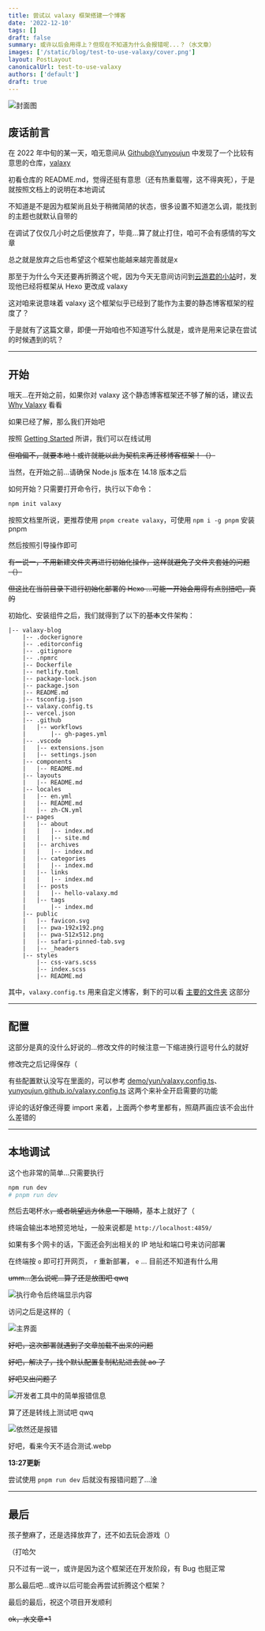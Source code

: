 ```yaml
---
title: 尝试以 valaxy 框架搭建一个博客
date: '2022-12-10'
tags: []
draft: false
summary: 或许以后会用得上？但现在不知道为什么会报错呢...？（水文章）
images: ['/static/blog/test-to-use-valaxy/cover.png']
layout: PostLayout
canonicalUrl: test-to-use-valaxy
authors: ['default']
draft: true
---
```


![封面图](/static/blog/test-to-use-valaxy/cover.png)

## 废话前言

在 2022 年中旬的某一天，咱无意间从 [Github@Yunyoujun](https://github.com/YunYouJun) 中发现了一个比较有意思的仓库，[valaxy](https://github.com/YunYouJun/valaxy)

初看仓库的 README.md，觉得还挺有意思（还有热重载喔，这不得爽死），于是就按照文档上的说明在本地调试

不知道是不是因为框架尚且处于稍微简陋的状态，很多设置不知道怎么调，能找到的主题也就默认自带的

在调试了仅仅几小时之后便放弃了，毕竟...算了就止打住，咱可不会有感情的写文章

总之就是放弃之后也希望这个框架也能越来越完善就是x

那至于为什么今天还要再折腾这个呢，因为今天无意间访问到[云游君的小站](https://www.yunyoujun.cn/)时，发现他已经将框架从 Hexo 更改成 valaxy

这对咱来说意味着 valaxy 这个框架似乎已经到了能作为主要的静态博客框架的程度了？

于是就有了这篇文章，即便一开始咱也不知道写什么就是，或许是用来记录在尝试的时候遇到的坑？

---

## 开始

哦天...在开始之前，如果你对 valaxy 这个静态博客框架还不够了解的话，建议去 [Why Valaxy](https://valaxy.site/guide/why) 看看

如果已经了解，那么我们开始吧

按照 [Getting Started](https://valaxy.site/guide/getting-started) 所讲，我们可以在线试用

~~但咱偏不，就要本地！或许就能以此为契机来再迁移博客框架！（）~~

当然，在开始之前...请确保 Node.js 版本在 14.18 版本之后

如何开始？只需要打开命令行，执行以下命令：

````sh
npm init valaxy
````

按照文档里所说，更推荐使用 `pnpm create valaxy`，可使用 `npm i -g pnpm` 安装 pnpm

然后按照引导操作即可

~~有一说一，不用新建文件夹再进行初始化操作，这样就避免了文件夹套娃的问题（）~~

~~但这比在当前目录下进行初始化部署的 Hexo ...可能一开始会用得有点别扭吧，真的~~

初始化、安装组件之后，我们就得到了以下的~~基本~~文件架构：

````
|-- valaxy-blog
    |-- .dockerignore
    |-- .editorconfig
    |-- .gitignore
    |-- .npmrc
    |-- Dockerfile
    |-- netlify.toml
    |-- package-lock.json
    |-- package.json
    |-- README.md
    |-- tsconfig.json
    |-- valaxy.config.ts
    |-- vercel.json
    |-- .github
    |   |-- workflows
    |       |-- gh-pages.yml
    |-- .vscode
    |   |-- extensions.json
    |   |-- settings.json
    |-- components
    |   |-- README.md
    |-- layouts
    |   |-- README.md
    |-- locales
    |   |-- en.yml
    |   |-- README.md
    |   |-- zh-CN.yml
    |-- pages
    |   |-- about
    |   |   |-- index.md
    |   |   |-- site.md
    |   |-- archives
    |   |   |-- index.md
    |   |-- categories
    |   |   |-- index.md
    |   |-- links
    |   |   |-- index.md
    |   |-- posts
    |   |   |-- hello-valaxy.md
    |   |-- tags
    |       |-- index.md
    |-- public
    |   |-- favicon.svg
    |   |-- pwa-192x192.png
    |   |-- pwa-512x512.png
    |   |-- safari-pinned-tab.svg
    |   |-- _headers
    |-- styles
        |-- css-vars.scss
        |-- index.scss
        |-- README.md
````

其中，`valaxy.config.ts` 用来自定义博客，剩下的可以看 [主要的文件夹](https://valaxy.site/guide/getting-started#%E4%B8%BB%E8%A6%81%E7%9A%84%E6%96%87%E4%BB%B6%E5%A4%B9) 这部分

---

## 配置

这部分是真的没什么好说的...修改文件的时候注意一下缩进换行逗号什么的就好

修改完之后记得保存（

有些配置默认没写在里面的，可以参考 [demo/yun/valaxy.config.ts](https://github.com/YunYouJun/valaxy/blob/main/demo/yun/valaxy.config.ts)、[yunyoujun.github.io/valaxy.config.ts](https://github.com/YunYouJun/yunyoujun.github.io/blob/valaxy/valaxy.config.ts) 这两个来补全开启需要的功能

评论的话好像还得要 import 来着，上面两个参考里都有，照葫芦画应该不会出什么差错的

---

## 本地调试

这个也非常的简单...只需要执行

````sh
npm run dev
# pnpm run dev
````

然后去喝杯水~~，或者眺望远方休息一下眼睛~~，基本上就好了（

终端会输出本地预览地址，一般来说都是 `http://localhost:4859/`

如果有多个网卡的话，下面还会列出相关的 IP 地址和端口号来访问部署

在终端按 `o` 即可打开网页， `r` 重新部署， `e` ... 目前还不知道有什么用

~~umm...怎么说呢...算了还是放图吧 qwq~~

![执行命令后终端显示内容](/static/blog/test-to-use-valaxy/run-dev.png)

访问之后是这样的（

![主界面](/static/blog/test-to-use-valaxy/YL.png)

~~好吧，这次部署就遇到了文章加载不出来的问题~~

~~好吧，解决了，找个默认配置复制粘贴进去就 ao 了~~

~~好吧又出问题了~~

![开发者工具中的简单报错信息](/static/blog/test-to-use-valaxy/error.png)

算了还是转线上测试吧 qwq

![依然还是报错](/static/blog/test-to-use-valaxy/error-again.png)

好吧，看来今天不适合测试.webp

**13:27更新**

尝试使用 `pnpm run dev` 后就没有报错问题了...淦

---

## 最后

孩子整麻了，还是选择放弃了，还不如去玩会游戏（）

（打哈欠

只不过有一说一，或许是因为这个框架还在开发阶段，有 Bug 也挺正常

那么最后吧...或许以后可能会再尝试折腾这个框架？

最后的最后，祝这个项目开发顺利

~~ok，水文章+1~~